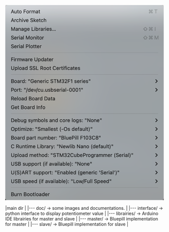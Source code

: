 ![Board](https://github.com/tetelie/canopen-stm32duino/blob/main/doc/board.png)


 |main dir
 |
 |--- doc/            -> some images and documentations.
 |
 |--- interface/      -> python interface to display potentiometer value
 |
 |--- librairies/     -> Arduino IDE librairies for master and slave
 |
 |--- master/         -> Bluepill implementation for master
 |
 |--- slave/          -> Bluepill implementation for slave
 |
